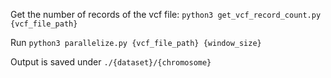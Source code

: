 Get the number of records of the vcf file: `python3 get_vcf_record_count.py {vcf_file_path}`

Run `python3 parallelize.py {vcf_file_path} {window_size}`

Output is saved under `./{dataset}/{chromosome}`
